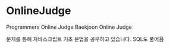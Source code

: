 # OnlineJudge
Programmers Online Judge
Baekjoon Online Judge

문제를 통해 자바스크립트 기초 문법을 공부하고 있습니다.
SQL도 풀어욤
